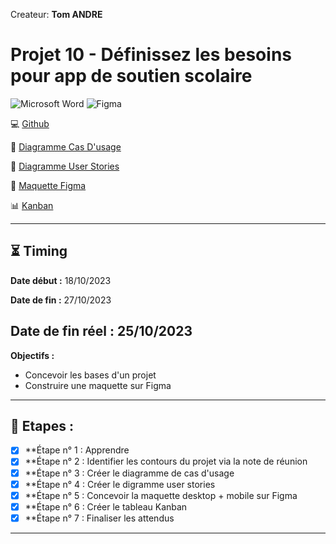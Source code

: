 Createur: **Tom ANDRE**
# Projet 10 - Définissez les besoins pour app de soutien scolaire

![Microsoft Word](https://img.shields.io/badge/Microsoft_Word-2B579A?style=for-the-badge&logo=microsoft-word&logoColor=white)
![Figma](https://img.shields.io/badge/figma-%23F24E1E.svg?style=for-the-badge&logo=figma&logoColor=white)


  💻 [Github](https://github.com/ToxyhDev/OC-Dev_App_JS_React-P10-LearnAtHome) 
  
  📝 [Diagramme Cas D'usage]()

  📝 [Diagramme User Stories]()

  🎨 [Maquette Figma](https://www.figma.com/file/grGjDaEDJ6sZHjoyEYn5jN/OC---Projet-10-Learn%40Home?type=design&node-id=0-1&mode=design&t=GyHdba2O8KxDRk69-0)
  
  📊 [Kanban](https://github.com/users/ToxyhDev/projects/3)
  

---

## ⏳ Timing

**Date début :** 18/10/2023

**Date de fin :** 27/10/2023

## **Date de fin réel : 25/10/2023** 



**Objectifs :**

- Concevoir les bases d'un projet
- Construire une maquette sur Figma

---

## 📑 Etapes :

- [x] **Étape n° 1 : Apprendre
- [x] **Étape n° 2 : Identifier les contours du projet via la note de réunion
- [x] **Étape n° 3 : Créer le diagramme de cas d'usage
- [x] **Étape n° 4 : Créer le digramme user stories
- [x] **Étape n° 5 : Concevoir la maquette desktop + mobile sur Figma
- [x] **Étape n° 6 : Créer le tableau Kanban
- [x] **Étape n° 7 : Finaliser les attendus

---
